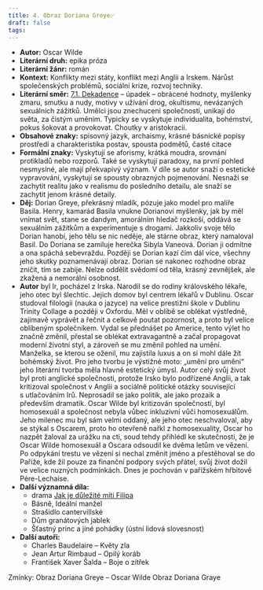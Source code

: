 ```yaml
---
title: 4. Obraz Doriana Greye✅
draft: false
tags:
---
```

 * **Autor:** Oscar Wilde
* **Literární druh:** epika próza
* **Literární žánr:** román
* **Kontext:** Konflikty mezi státy, konflikt mezi Anglii a Irskem. Nárůst společenských problémů, sociální krize, rozvoj techniky.
* **Literární směr:** [7.1. Dekadence](7.1.%20Dekadence.md) – úpadek – obrácené hodnoty, myšlenky zmaru, smutku a nudy, motivy v užívání drog, okultismu, nevázaných sexuálních zážitků. Umělci jsou znechuceni společností, unikají do světa, za čistým uměním. Typicky se vyskytuje individualita, bohémství, pokus šokovat a provokovat. Choutky v aristokracii.
* **Obsahové znaky:** spisovný jazyk, archaismy, krásné básnické popisy prostředí a charakteristika postav, spousta podmětů, časté citace
* **Formální znaky:** Vyskytují se aforismy, krátká moudra, srovnání protikladů nebo rozporů. Také se vyskytují paradoxy, na první pohled nesmyslné, ale mají překvapivý význam. V díle se autor snaží o estetické vypravování, vyskytují se spousty obrazných pojmenování. Nesnaží se zachytit realitu jako v realismu do posledního detailu, ale snaží se zachytit jenom krásné detaily.
* **Děj:** Dorian Greye, překrásný mladík, pózuje jako model pro malíře Basila. Henry, kamarád Basila vnukne Dorianovi myšlenky, jak by měl vnímat svět, stane se dandym, amorálním hledač rozkoší, oddává se sexuálním zážitkům a experimentuje s drogami. Jakkoliv svoje tělo Dorian hanobí, jeho tělu se nic neděje, ale stárne obraz, který namaloval Basil. Do Doriana se zamiluje herečka Sibyla Vaneová. Dorian ji odmítne a ona spáchá sebevraždu. Později se Dorian kazí čím dál více, všechny jeho skutky poznamenávají obraz. Dorian se nakonec rozhodne obraz zničit, tím se zabije. Nelze oddělit svědomí od těla, krásný zevnějšek, ale zkažená a nemorální osobnost.
* **Autor** byl Ir, pocházel z Irska. Narodil se do rodiny královského lékaře, jeho otec byl šlechtic. Jejich domov byl centrem lékařů v Dublinu. Oscar studoval filologii (nauka o jazyce) na velice prestižní škole v Dublinu Trinity Collage a později v Oxfordu. Měl v oblibě se oblékat výstředně, zajímavě vyprávět a řečnit a celkově poutat pozornost, a proto byl velice oblíbeným společníkem. Vydal se přednášet po Americe, tento výlet ho značně změnil, přestal se oblékat extravagantně a začal propagovat moderní životní styl, a zároveň se mu změnil pohled na umění. Manželka, se kterou se oženil, mu zajistila luxus a on si mohl dále žít bohémský život. Pro jeho tvorbu je výstižné moto: „umění pro umění“ jeho literární tvorba měla hlavně estetický úmysl. Autor celý svůj život byl proti anglické společnosti, protože Irsko bylo podřízené Anglii, a tak kritizoval společnost v Anglii a sociálně politické otázky související s utlačováním Irů. Neprosadil se jako politik, ale jako prozaik a především dramatik. Oscar Wilde byl kritizován společností, byl homosexuál a společnost nebyla vůbec inkluzivní vůči homosexuálům. Jeho milenec mu byl sám velmi oddaný, ale jeho otec neschvaloval, aby se stýkal s Oscarem, proto ho otevřeně nařkl z homosexuality, Oscar ho nazpět žaloval za urážku na cti, soud tehdy přihlédl ke skutečnosti, že je Oscar Wilde homosexuál a Oscara odsoudil ke dvěma letům ve vězení. Po odpykání trestu ve vězení si nechal změnit jméno a přestěhoval se do Paříže, kde žil pouze za finanční podpory svých přátel, svůj život dožil ve velice nuzných podmínkách. Dnes je pochován v pařížském hřbitově Pére-Lechaise.
* **Další významná díla:** 
	* drama [Jak je důležité míti Filipa](5.%20Jak%20je%20důležité%20míti%20Filipa✅.md)
	* Básně, Ideální manžel
	* Strašidlo cantervillské
	* Dům granátových jablek
	* Šťastný princ a jiné pohádky (ústní lidová slovesnost)
* **Další autoři:** 
	* Charles Baudelaire – Květy zla
	* Jean Artur Rimbaud – Opilý koráb
	* František Xaver Šalda – Boje o zítřek

Zmínky: 
	Obraz Doriana Greye – Oscar Wilde
	Obraz Doriana Graye